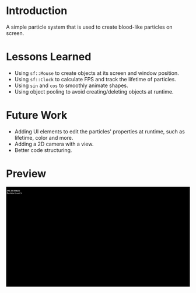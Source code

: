# Introduction
A simple particle system that is used to create blood-like particles on screen.

# Lessons Learned
- Using `sf::Mouse` to create objects at its screen and window position.
- Using `sf::Clock` to calculate FPS and track the lifetime of particles.
- Using `sin` and `cos` to smoothly animate shapes.
- Using object pooling to avoid creating/deleting objects at runtime.

# Future Work
- Adding UI elements to edit the particles' properties at runtime, such as lifetime, color and more.
- Adding a 2D camera with a view.
- Better code structuring.

# Preview
![](https://github.com/MiTsSsS/Particle-System/blob/master/Assets/GitHub/Preview.gif)
